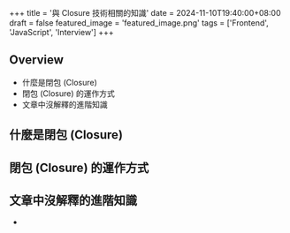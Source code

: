 +++
title = '與 Closure 技術相關的知識'
date = 2024-11-10T19:40:00+08:00
draft = false
featured_image = 'featured_image.png'
tags = ['Frontend', 'JavaScript', 'Interview']
+++

## Overview

- 什麼是閉包 (Closure)
- 閉包 (Closure) 的運作方式
- 文章中沒解釋的進階知識

## 什麼是閉包 (Closure)

## 閉包 (Closure) 的運作方式

## 文章中沒解釋的進階知識

- 